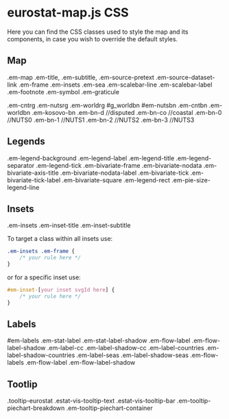 # eurostat-map.js CSS

Here you can find the CSS classes used to style the map and its components, in case you wish to override the default styles.

## Map

.em-map
.em-title,
.em-subtitle,
.em-source-pretext
.em-source-dataset-link
.em-frame
.em-insets
.em-sea
.em-scalebar-line
.em-scalebar-label
.em-footnote
.em-symbol
.em-graticule

.em-cntrg
.em-nutsrg
.em-worldrg
#g_worldbn
#em-nutsbn
.em-cntbn
.em-worldbn
.em-kosovo-bn
.em-bn-d //disputed
.em-bn-co //coastal
.em-bn-0 //NUTS0
.em-bn-1 //NUTS1
.em-bn-2 //NUTS2
.em-bn-3 //NUTS3

## Legends

.em-legend-background
.em-legend-label
.em-legend-title
.em-legend-separator
.em-legend-tick
.em-bivariate-frame
.em-bivariate-nodata
.em-bivariate-axis-title
.em-bivariate-nodata-label
.em-bivariate-tick
.em-bivariate-tick-label
.em-bivariate-square
.em-legend-rect
.em-pie-size-legend-line

## Insets

.em-insets
.em-inset-title
.em-inset-subtitle

To target a class within all insets use:

```css
.em-insets .em-frame {
    /* your rule here */
}
```

or for a specific inset use:

```css
#em-inset-[your inset svgId here] {
    /* your rule here */
}
```

## Labels

#em-labels
.em-stat-label
.em-stat-label-shadow
.em-flow-label
.em-flow-label-shadow
.em-label-cc
.em-label-shadow-cc
.em-label-countries
.em-label-shadow-countries
.em-label-seas
.em-label-shadow-seas
.em-flow-labels
.em-flow-label
.em-flow-label-shadow

## Tootlip

.tooltip-eurostat
.estat-vis-tooltip-text
.estat-vis-tooltip-bar
.em-tooltip-piechart-breakdown
.em-tooltip-piechart-container
